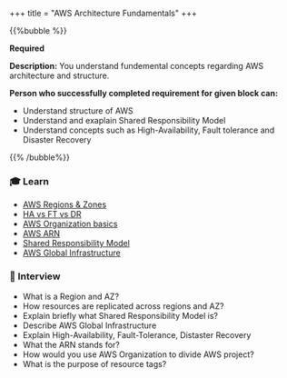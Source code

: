 +++
title = "AWS Architecture Fundamentals"
+++

{{%bubble %}}

**Required**

**Description:** You understand fundemental concepts regarding AWS architecture and structure.

**Person who successfully completed requirement for given block can:**

- Understand structure of AWS
- Understand and exaplain Shared Responsibility Model
- Understand concepts such as High-Availability, Fault tolerance and Disaster Recovery

{{% /bubble%}}

### 🎓 Learn
- [AWS Regions & Zones](https://docs.aws.amazon.com/AWSEC2latest/UserGuide/using-regions-availability-zones.html)
- [HA vs FT vs DR](https://www.lunavi.com/blog/high-availability-vs-fault-tolerance-vs-disaster-recovery)
- [AWS Organization basics](https://docs.aws.amazon.com/organizations/latest/userguide/orgs_getting-started_concepts.html)
- [AWS ARN](https://docs.aws.amazon.com/general/latest/gr/aws-arns-and-namespaces.html)
- [Shared Responsibility Model](https://aws.amazon.com/compliance/shared-responsibility-model/)
- [AWS Global Infrastructure](https://aws.amazon.com/about-aws/global-infrastructure/)

### 🎤 Interview
- What is a Region and AZ?
- How resources are replicated across regions and AZ?
- Explain briefly what Shared Responsibility Model is?
- Describe AWS Global Infrastructure
- Explain High-Availability, Fault-Tolerance, Distaster Recovery
- What the ARN stands for?
- How would you use AWS Organization to divide AWS project?
- What is the purpose of resource tags?
